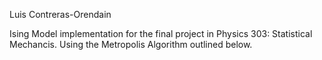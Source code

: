 Luis Contreras-Orendain

Ising Model implementation for the final project in Physics 303: Statistical Mechancis.
Using the Metropolis Algorithm outlined below. 
